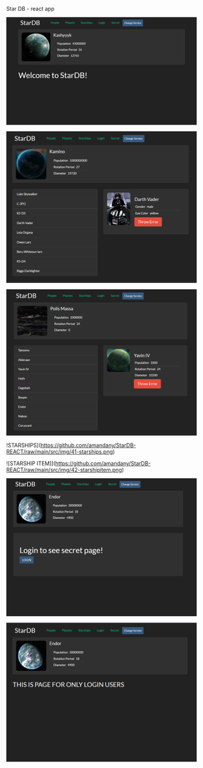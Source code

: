 Star DB - react app

![MAIN PAGE](https://github.com/amandany/StarDB-REACT/raw/main/src/img/1-main.png)

![PEOPLE](https://github.com/amandany/StarDB-REACT/raw/main/src/img/2-people.png)

![PLANETS](https://github.com/amandany/StarDB-REACT/raw/main/src/img/3-planets.png)

!STARSHIPS](https://github.com/amandany/StarDB-REACT/raw/main/src/img/41-starships.png)

![STARSHIP ITEM]](https://github.com/amandany/StarDB-REACT/raw/main/src/img/42-starshipitem.png)

![LOGIN](https://github.com/amandany/StarDB-REACT/raw/main/src/img/5-login.png)

![SECRET](https://github.com/amandany/StarDB-REACT/raw/main/src/img/6-secret.png)
